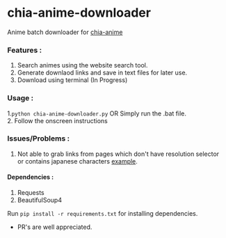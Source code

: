 # chia-anime-downloader

Anime batch downloader for [chia-anime](https://chia-anime.tv)



### Features :
1. Search animes using the website search tool.
2. Generate downlaod links and save in text files for later use.
3. Download using terminal (In Progress)


### Usage :
1.`python chia-anime-downloader.py` OR Simply run the .bat file.  
2. Follow the onscreen instructions


### Issues/Problems :
1. Not able to grab links from pages which don't have resolution selector or contains japanese characters [example](http://download.animepremium.tv/video/78802).

#### Dependencies :
1. Requests
2. BeautifulSoup4

Run `pip install -r requirements.txt` for installing dependencies.
  
* PR's are well appreciated.
